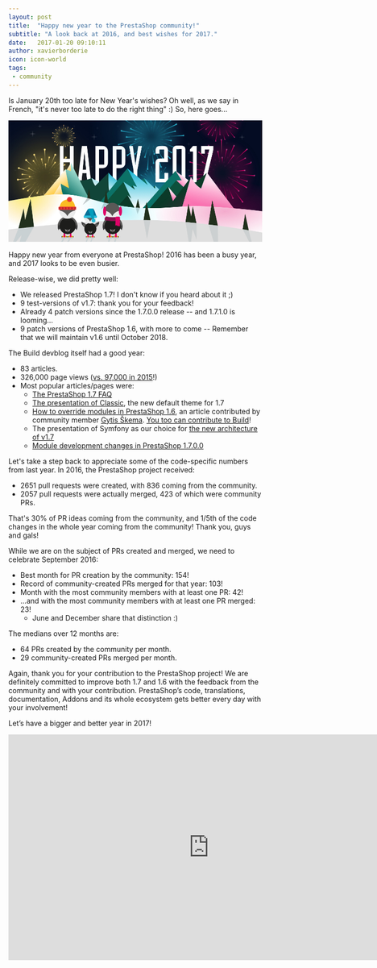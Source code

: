 ```yaml
---
layout: post
title:  "Happy new year to the PrestaShop community!"
subtitle: "A look back at 2016, and best wishes for 2017."
date:   2017-01-20 09:10:11
author: xavierborderie
icon: icon-world
tags:
 - community
---
```


Is January 20th too late for New Year's wishes? Oh well, as we say in French, "it's never too late to do the right thing" :) So, here goes...

![Prestashop 1.7.0.0](/assets/images/2017/01/PrestaShop-Happy2017.jpg)

Happy new year from everyone at PrestaShop! 2016 has been a busy year, and 2017 looks to be even busier.

Release-wise, we did pretty well:

* We released PrestaShop 1.7! I don't know if you heard about it ;)
* 9 test-versions of v1.7: thank you for your feedback!
* Already 4 patch versions since the 1.7.0.0 release -- and 1.7.1.0 is looming...
* 9 patch versions of PrestaShop 1.6, with more to come -- Remember that we will maintain v1.6 until October 2018.

The Build devblog itself had a good year:

* 83 articles.
* 326,000 page views ([vs. 97,000 in 2015](https://www.youtube.com/watch?v=rl_NpdAy3WY)!)
* Most popular articles/pages were:
  * [The PrestaShop 1.7 FAQ](http://build.prestashop.com/news/prestashop-1-7-faq/)
  * [The presentation of Classic](http://build.prestashop.com/news/new-theme-1-7-introduction/), the new default theme for 1.7
  * [How to override modules in PrestaShop 1.6](http://build.prestashop.com/howtos/module/how-to-override-modules/), an article contributed by community member [Gytis Škema](https://github.com/gskema). [You too can contribute to Build](http://build.prestashop.com/howtos/misc/how-to-write-on-this-blog/)!
  * The presentation of Symfony as our choice for [the new architecture of v1.7](http://build.prestashop.com/news/prestashop-1-7-and-symfony/)
  * [Module development changes in PrestaShop 1.7.0.0](http://build.prestashop.com/news/module-development-changes-in-17/)

Let's take a step back to appreciate some of the code-specific numbers from last year. In 2016, the PrestaShop project received:

* 2651 pull requests were created, with 836 coming from the community.
* 2057 pull requests were actually merged, 423 of which were community PRs.

That's 30% of PR ideas coming from the community, and 1/5th of the code changes in the whole year coming from the community! Thank you, guys and gals!

While we are on the subject of PRs created and merged, we need to celebrate September 2016:

* Best month for PR creation by the community: 154!
* Record of community-created PRs merged for that year: 103!
* Month with the most community members with at least one PR: 42!
* ...and with the most community members with at least one PR merged: 23!
  * June and December share that distinction :)
 
The medians over 12 months are:
* 64 PRs created by the community per month.
* 29 community-created PRs merged per month.

Again, thank you for your contribution to the PrestaShop project! We are definitely committed to improve both 1.7 and 1.6 with the feedback from the community and with your contribution. PrestaShop’s code, translations, documentation, Addons and its whole ecosystem gets better every day with your involvement!

Let’s have a bigger and better year in 2017!

<iframe width="796" height="448" src="https://www.youtube.com/embed/fEnxCDFJbAo" frameborder="0" allowfullscreen></iframe>
